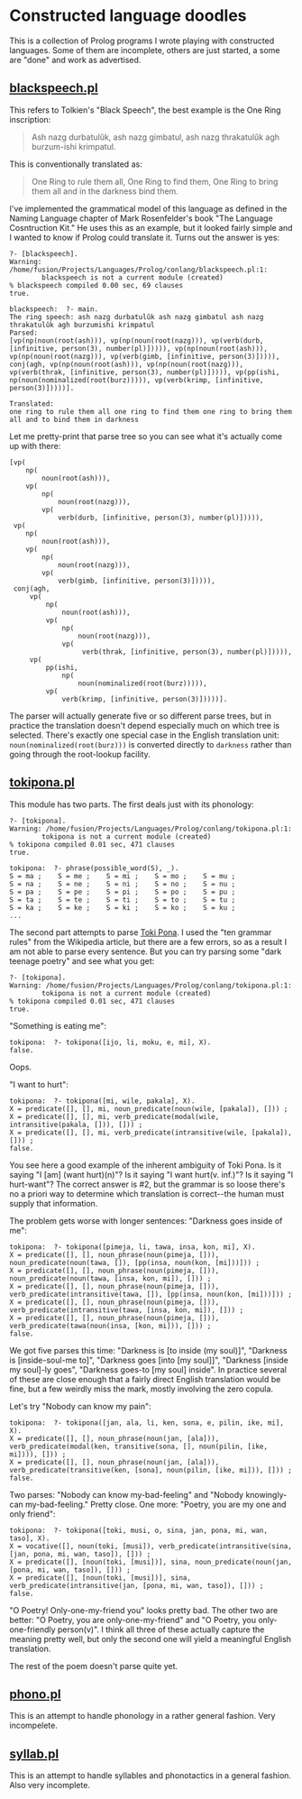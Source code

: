 # Constructed language doodles

This is a collection of Prolog programs I wrote playing with
constructed languages. Some of them are incomplete, others are just
started, a some are "done" and work as advertised.

## [blackspeech.pl](conlang/src/tip/blackspeech.pl)

This refers to Tolkien's "Black Speech", the best example is the One Ring inscription:

> Ash nazg durbatulûk, ash nazg gimbatul,
> ash nazg thrakatulûk agh burzum-ishi krimpatul. 

This is conventionally translated as:

> One Ring to rule them all, One Ring to find them,
> One Ring to bring them all and in the darkness bind them. 

I've implemented the grammatical model of this language as defined in
the Naming Language chapter of Mark Rosenfelder's book "The Language
Cosntruction Kit." He uses this as an example, but it looked fairly
simple and I wanted to know if Prolog could translate it. Turns out
the answer is yes:

    ?- [blackspeech].
    Warning: /home/fusion/Projects/Languages/Prolog/conlang/blackspeech.pl:1:
            blackspeech is not a current module (created)
    % blackspeech compiled 0.00 sec, 69 clauses
    true.
    
    blackspeech:  ?- main.
    The ring speech: ash nazg durbatulûk ash nazg gimbatul ash nazg thrakatulûk agh burzumishi krimpatul
    Parsed:
    [vp(np(noun(root(ash))), vp(np(noun(root(nazg))), vp(verb(durb, [infinitive, person(3), number(pl)])))), vp(np(noun(root(ash))), vp(np(noun(root(nazg))), vp(verb(gimb, [infinitive, person(3)])))), conj(agh, vp(np(noun(root(ash))), vp(np(noun(root(nazg))), vp(verb(thrak, [infinitive, person(3), number(pl)])))), vp(pp(ishi, np(noun(nominalized(root(burz))))), vp(verb(krimp, [infinitive, person(3)]))))].
    
    Translated:
    one ring to rule them all one ring to find them one ring to bring them all and to bind them in darkness

Let me pretty-print that parse tree so you can see what it's actually come up with there:

    [vp(
        np(
            noun(root(ash))), 
        vp(
            np(
                noun(root(nazg))), 
            vp(
                verb(durb, [infinitive, person(3), number(pl)])))), 
     vp(
        np(
            noun(root(ash))), 
        vp(
            np(
                noun(root(nazg))), 
            vp(
                verb(gimb, [infinitive, person(3)])))), 
     conj(agh, 
         vp(
             np(
                 noun(root(ash))), 
             vp(
                 np(
                     noun(root(nazg))), 
                 vp(
                      verb(thrak, [infinitive, person(3), number(pl)])))), 
         vp(
             pp(ishi, 
                 np(
                     noun(nominalized(root(burz))))), 
             vp(
                 verb(krimp, [infinitive, person(3)]))))].

The parser will actually generate five or so different parse trees,
but in practice the translation doesn't depend especially much on
which tree is selected. There's exactly one special case in the
English translation unit: `noun(nominalized(root(burz)))` is converted
directly to `darkness` rather than going through the root-lookup
facility.

## [tokipona.pl](conlang/src/tip/tokipona.pl)

This module has two parts. The first deals just with its phonology:

    ?- [tokipona].
    Warning: /home/fusion/Projects/Languages/Prolog/conlang/tokipona.pl:1:
            tokipona is not a current module (created)
    % tokipona compiled 0.01 sec, 471 clauses
    true.

    tokipona:  ?- phrase(possible_word(S), _).
    S = ma ;    S = me ;    S = mi ;    S = mo ;    S = mu ;
    S = na ;    S = ne ;    S = ni ;    S = no ;    S = nu ;
    S = pa ;    S = pe ;    S = pi ;    S = po ;    S = pu ;
    S = ta ;    S = te ;    S = ti ;    S = to ;    S = tu ;
    S = ka ;    S = ke ;    S = ki ;    S = ko ;    S = ku ;
    ...

The second part attempts to parse [Toki
Pona](http://en.wikipedia.org/wiki/Toki_Pona). I used the "ten grammar
rules" from the Wikipedia article, but there are a few errors, so as a
result I am not able to parse every sentence. But you can try parsing
some "dark teenage poetry" and see what you get:

    ?- [tokipona].
    Warning: /home/fusion/Projects/Languages/Prolog/conlang/tokipona.pl:1:
            tokipona is not a current module (created)
    % tokipona compiled 0.01 sec, 471 clauses
    true.

"Something is eating me":
    
    tokipona:  ?- tokipona([ijo, li, moku, e, mi], X).
    false.

Oops.

"I want to hurt":
    
    tokipona:  ?- tokipona([mi, wile, pakala], X).
    X = predicate([], [], mi, noun_predicate(noun(wile, [pakala]), [])) ;
    X = predicate([], [], mi, verb_predicate(modal(wile, intransitive(pakala, [])), [])) ;
    X = predicate([], [], mi, verb_predicate(intransitive(wile, [pakala]), [])) ;
    false.

You see here a good example of the inherent ambiguity of Toki Pona. Is
it saying "I [am] (want hurt)(n)"? Is it saying "I want
hurt(v. inf.)"? Is it saying "I hurt-want"? The correct answer is #2,
but the grammar is so loose there's no a priori way to determine which
translation is correct--the human must supply that information.

The problem gets worse with longer sentences: "Darkness goes inside of me":

    tokipona:  ?- tokipona([pimeja, li, tawa, insa, kon, mi], X).
    X = predicate([], [], noun_phrase(noun(pimeja, [])), noun_predicate(noun(tawa, []), [pp(insa, noun(kon, [mi]))])) ;
    X = predicate([], [], noun_phrase(noun(pimeja, [])), noun_predicate(noun(tawa, [insa, kon, mi]), [])) ;
    X = predicate([], [], noun_phrase(noun(pimeja, [])), verb_predicate(intransitive(tawa, []), [pp(insa, noun(kon, [mi]))])) ;
    X = predicate([], [], noun_phrase(noun(pimeja, [])), verb_predicate(intransitive(tawa, [insa, kon, mi]), [])) ;
    X = predicate([], [], noun_phrase(noun(pimeja, [])), verb_predicate(tawa(noun(insa, [kon, mi])), [])) ;
    false.

We got five parses this time: "Darkness is [to inside (my soul)]",
"Darkness is [inside-soul-me to]", "Darkness goes [into [my soul]]",
"Darkness [inside my soul]-ly goes", "Darkness goes-to [my soul]
inside". In practice several of these are close enough that a fairly
direct English translation would be fine, but a few weirdly miss the
mark, mostly involving the zero copula.

Let's try "Nobody can know my pain":

    tokipona:  ?- tokipona([jan, ala, li, ken, sona, e, pilin, ike, mi], X).
    X = predicate([], [], noun_phrase(noun(jan, [ala])), verb_predicate(modal(ken, transitive(sona, [], noun(pilin, [ike, mi]))), [])) ;
    X = predicate([], [], noun_phrase(noun(jan, [ala])), verb_predicate(transitive(ken, [sona], noun(pilin, [ike, mi])), [])) ;
    false.

Two parses: "Nobody can know my-bad-feeling" and "Nobody knowingly-can
my-bad-feeling." Pretty close. One more: "Poetry, you are my one and
only friend":
    
    tokipona:  ?- tokipona([toki, musi, o, sina, jan, pona, mi, wan, taso], X).
    X = vocative([], noun(toki, [musi]), verb_predicate(intransitive(sina, [jan, pona, mi, wan, taso]), [])) ;
    X = predicate([], [noun(toki, [musi])], sina, noun_predicate(noun(jan, [pona, mi, wan, taso]), [])) ;
    X = predicate([], [noun(toki, [musi])], sina, verb_predicate(intransitive(jan, [pona, mi, wan, taso]), [])) ;
    false.

"O Poetry! Only-one-my-friend you" looks pretty bad. The other two are
better: "O Poetry, you are only-one-my-friend" and "O Poetry, you
only-one-friendly person(v)". I think all three of these actually
capture the meaning pretty well, but only the second one will yield a
meaningful English translation.

The rest of the poem doesn't parse quite yet.

## [phono.pl](conlang/src/tip/phono.pl)

This is an attempt to handle phonology in a rather general fashion. Very incompelete.

## [syllab.pl](conlang/src/tip/syllab.pl)

This is an attempt to handle syllables and phonotactics in a general fashion. Also very incomplete.

